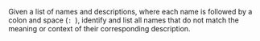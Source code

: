 Given a list of names and descriptions, where each name is followed by a colon and space (`: `), identify and list all names that do not match the meaning or context of their corresponding description.